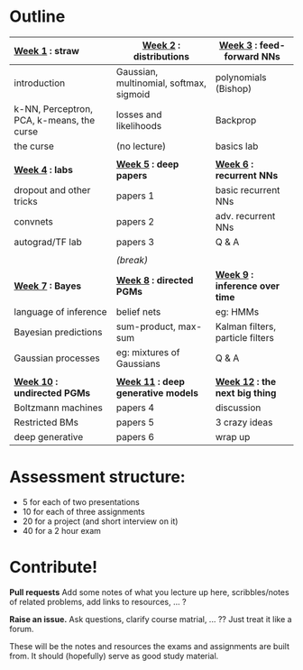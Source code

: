 # Outline

| [Week 1](https://github.com/garibaldu/comp421/tree/master/week1) : straw | [Week 2](https://github.com/garibaldu/comp421/tree/master/week2) : distributions | [Week 3](https://github.com/garibaldu/comp421/tree/master/week3) : feed-forward NNs | 
| :------------- | ------------- | ----- |
| introduction | Gaussian, multinomial, softmax, sigmoid | polynomials (Bishop) |
| k-NN, Perceptron, PCA, k-means, the curse | losses and likelihoods | Backprop | 
| the curse | (no lecture)| basics lab |
| | | |
| **[Week 4](https://github.com/garibaldu/comp421/tree/master/week4) : labs** | **[Week 5](https://github.com/garibaldu/comp421/tree/master/week5) : deep papers** | **[Week 6](https://github.com/garibaldu/comp421/tree/master/week6) : recurrent NNs** | 
| dropout and other tricks | papers 1 | basic recurrent NNs | 
| convnets                 | papers 2 | adv. recurrent NNs | 
| autograd/TF lab          | papers 3 | Q & A | 
|  | | | 
|| *(break)* ||
| **[Week 7](https://github.com/garibaldu/comp421/tree/master/week7) : Bayes** | **[Week 8](https://github.com/garibaldu/comp421/tree/master/week8) : directed PGMs** | **[Week 9](https://github.com/garibaldu/comp421/tree/master/week9) : inference over time** | 
| language of inference | belief nets               | eg: HMMs | 
| Bayesian predictions  | sum-product, max-sum      | Kalman filters, particle filters | 
| Gaussian processes    | eg: mixtures of Gaussians | Q & A | 
|  | | | 
| **[Week 10](https://github.com/garibaldu/comp421/tree/master/week10) : undirected PGMs** | **[Week 11](https://github.com/garibaldu/comp421/tree/master/week11) : deep generative models** | **[Week 12](https://github.com/garibaldu/comp421/tree/master/week12) : the next big thing** | 
| Boltzmann machines | papers 4 | discussion | 
| Restricted BMs     | papers 5 | 3 crazy ideas | 
| deep generative    | papers 6 | wrap up | 


# Assessment structure:
   * 5 for each of two presentations
   * 10 for each of three assignments
   * 20 for a project (and short interview on it)
   * 40 for a 2 hour exam
 
# Contribute!

__Pull requests__ Add some notes of what you lecture up here, scribbles/notes of related problems, add links to resources, ... ?

__Raise an issue.__ Ask questions, clarify course matrial, ... ?? Just treat it like a forum.

These will be the notes and resources the exams and assignments are built from. It should (hopefully) serve as good study material.


